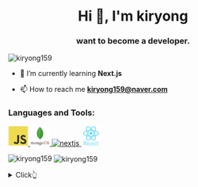 <h1 align="center">Hi 👋, I'm kiryong</h1>
<h3 align="center">want to become a developer.</h3>

<p align="left"> <img src="https://komarev.com/ghpvc/?username=kiryong159&label=Profile%20views&color=0e75b6&style=flat" alt="kiryong159" /> </p>

- 🌱 I’m currently learning **Next.js**

- 📫 How to reach me **kiryong159@naver.com**


<h3 align="left">Languages and Tools:</h3>
<p align="left"> <a href="https://developer.mozilla.org/en-US/docs/Web/JavaScript" target="_blank" rel="noreferrer"> <img src="https://raw.githubusercontent.com/devicons/devicon/master/icons/javascript/javascript-original.svg" alt="javascript" width="40" height="40"/> </a> <a href="https://www.mongodb.com/" target="_blank" rel="noreferrer"> <img src="https://raw.githubusercontent.com/devicons/devicon/master/icons/mongodb/mongodb-original-wordmark.svg" alt="mongodb" width="40" height="40"/> </a> <a href="https://nextjs.org/" target="_blank" rel="noreferrer"> <img src="https://cdn.worldvectorlogo.com/logos/nextjs-2.svg" alt="nextjs" width="40" height="40"/> </a> <a href="https://reactjs.org/" target="_blank" rel="noreferrer"> <img src="https://raw.githubusercontent.com/devicons/devicon/master/icons/react/react-original-wordmark.svg" alt="react" width="40" height="40"/> </a> </p>

<p><img align="left" src="https://github-readme-stats.vercel.app/api/top-langs?username=kiryong159&show_icons=true&locale=en&layout=compact" alt="kiryong159" /></p>

<p>&nbsp;<img align="center" src="https://github-readme-stats.vercel.app/api?username=kiryong159&show_icons=true&locale=en" alt="kiryong159" /></p>


<details>
  <summary>Click👆</summary>
  <pre>
  (¬‿¬)
  </pre>
</details>
